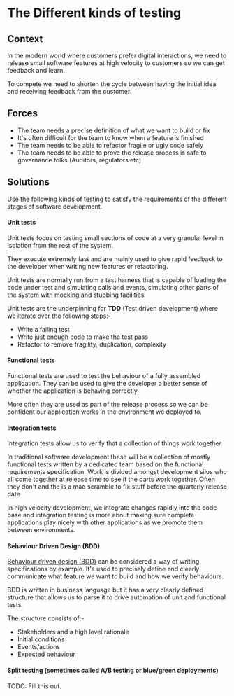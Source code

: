 # The Different kinds of testing

## Context
In the modern world where customers prefer digital interactions, we need to release small software features at high velocity to customers so we can get feedback and learn.

To compete we need to shorten the cycle between having the initial idea and receiving feedback from the customer.

## Forces
* The team needs a precise definition of what we want to build or fix
* It's often difficult for the team to know when a feature is finished
* The team needs to be able to refactor fragile or ugly code safely
* The team needs to be able to prove the release process is safe to governance folks (Auditors, regulators etc)

## Solutions

Use the following kinds of testing to satisfy the requirements of the different stages of software development.

#### Unit tests
Unit tests focus on testing small sections of code at a very granular level in isolation from the rest of the system.

They execute extremely fast and are mainly used to give rapid feedback to the developer when writing new features or refactoring.

Unit tests are normally run from a test harness that is capable of loading the code under test and simulating calls and events, simulating other parts of the system with mocking and stubbing facilities.

Unit tests are the underpinning for **TDD** (Test driven development) where we iterate over the following steps:-
* Write a failing test
* Write just enough code to make the test pass
* Refactor to remove fragility, duplication, complexity

#### Functional tests
Functional tests are used to test the behaviour of a fully assembled application. They can be used to give the developer a better sense of whether the application is behaving correctly.

More often they are used as part of the release process so we can be confident our application works in the environment we deployed to.

#### Integration tests
Integration tests allow us to verify that a collection of things work together.

In traditional software development these will be a collection of mostly functional tests written by a dedicated team based on the functional requirements specification. Work is divided amongst development silos who all come together at release time to see if the parts work together. Often they don't and the is a mad scramble to fix stuff before the quarterly release date.

In high velocity development, we integrate changes rapidly into the code base and intagration testing is more about making sure complete applications play nicely with other applications as we promote them between environments.

#### Behaviour Driven Design (BDD)

[Behaviour driven design (BDD)](BehaviourDrivenDesign.md) can be considered a way of writing specifications by example. It's used to precisely define and clearly communicate what feature we want to build and how we verify behaviours.

BDD is written in business language but it has a very clearly defined structure that allows us to parse it to drive automation of unit and functional tests.

The structure consists of:-
* Stakeholders and a high level rationale
* Initial conditions
* Events/actions
* Expected behaviour



#### Split testing (sometimes called A/B testing or blue/green deployments)

TODO: Fill this out.
